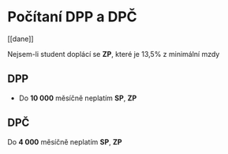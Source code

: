 
# Počítaní DPP a DPČ

[[dane]]

Nejsem-li student doplácí se **ZP**, které je 13,5% z minimální mzdy
## DPP
- Do **10 000** měsíčně neplatím **SP**, **ZP** 

## DPČ
Do **4 000** měsíčně neplatím **SP**, **ZP**